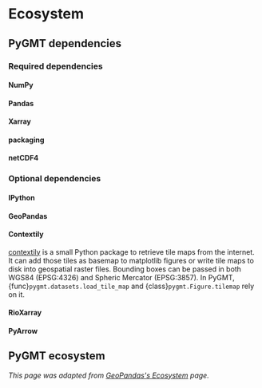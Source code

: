 # Ecosystem

## PyGMT dependencies

### Required dependencies

#### NumPy

#### Pandas

#### Xarray

#### packaging

#### netCDF4

### Optional dependencies

#### IPython

#### GeoPandas

#### Contextily

[contextily](https://contextily.readthedocs.io/) is a small Python package to retrieve
tile maps from the internet. It can add those tiles as basemap to matplotlib figures or
write tile maps to disk into geospatial raster files. Bounding boxes can be passed in
both WGS84 (EPSG:4326) and Spheric Mercator (EPSG:3857).
In PyGMT, {func}`pygmt.datasets.load_tile_map` and {class}`pygmt.Figure.tilemap` rely
on it.

#### RioXarray

#### PyArrow

## PyGMT ecosystem

*This page was adapted from [GeoPandas's Ecosystem](https://geopandas.org/en/latest/community/ecosystem.html) page.*
